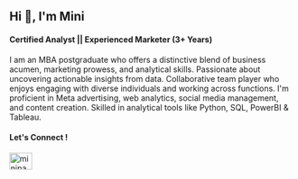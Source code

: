 <h2 align="left">Hi 👋, I'm Mini</h2>


#### Certified Analyst || Experienced Marketer (3+ Years)
I am an MBA postgraduate who offers a distinctive blend of business acumen, marketing prowess, and analytical skills. Passionate about uncovering actionable insights from data. Collaborative team player who enjoys engaging with diverse individuals and working across functions. I'm proficient in Meta advertising, web analytics, social media management, and content creation. Skilled in analytical tools like Python, SQL, PowerBI & Tableau.


<h4 align="left">Let's Connect !</h4>
<p align="left">

<a href="https://www.linkedin.com/in/minipanjrath7/" target="blank"><img align="center" src="https://raw.githubusercontent.com/rahuldkjain/github-profile-readme-generator/master/src/images/icons/Social/linked-in-alt.svg" alt="minipanjrath" height="30" width="40" /></a>

<!--
**Minipanjrath7/Minipanjrath7** is a ✨ _special_ ✨ repository because its `README.md` (this file) appears on your GitHub profile.

Here are some ideas to get you started:

- 🔭 I’m currently working on ...
- 🌱 I’m currently learning ...
- 👯 I’m looking to collaborate on ...
- 🤔 I’m looking for help with ...
- 💬 Ask me about ...
- 📫 How to reach me: ...
- 😄 Pronouns: ...
- ⚡ Fun fact: ...
-->
